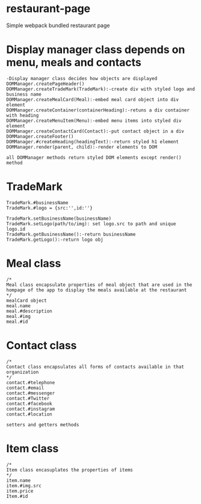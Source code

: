 # restaurant-page
Simple webpack bundled restaurant page

# Display manager class depends on menu, meals and contacts
    -Display manager class decides how objects are displayed
    DOMManager.createPageHeader()
    DOMManager.createTradeMark(TradeMark):-create div with styled logo and business name
    DOMManager.createMealCard(Meal):-embed meal card object into div element
    DOMManager.createContainer(containerHeading):-retuns a div container with heading
    DOMManager.createMenuItem(Menu):-embed menu items into styled div element
    DOMManager.createContactCard(Contact):-put contact object in a div
    DOMManager.createFooter()
    DOMManager.#createHeading(headingText):-return styled h1 element
    DOMManager.render(parent, child):-render elements to DOM

    all DOMManager methods return styled DOM elements except render() method
# TradeMark
    TradeMark.#businessName
    TradeMark.#logo = {src:'',id:''}

    TradeMark.setBusinessName(businessName)
    TradeMark.setLogo(path/to/img): set logo.src to path and unique logo.id
    TradeMark.getBusinessName():-return businessName
    TradeMark.getLogo():-return logo obj



    
# Meal class
    /*
    Meal class encapsulate properties of meal object that are used in the hompage of the app to display the meals available at the restaurant
    */
    mealCard object
    meal.name
    meal.#description
    meal.#img
    meal.#id

# Contact class
    /*
    Contact class encapsulates all forms of contacts available in that organization 
    */
    contact.#telephone
    contact.#email
    contact.#messenger
    contact.#Twitter
    contact.#facebook
    contact.#instagram
    contact.#location

    setters and getters methods
# Item class
    /*
    Item class encasuplates the properties of items
    */
    item.name
    item.#img.src
    item.price
    Item.#id

